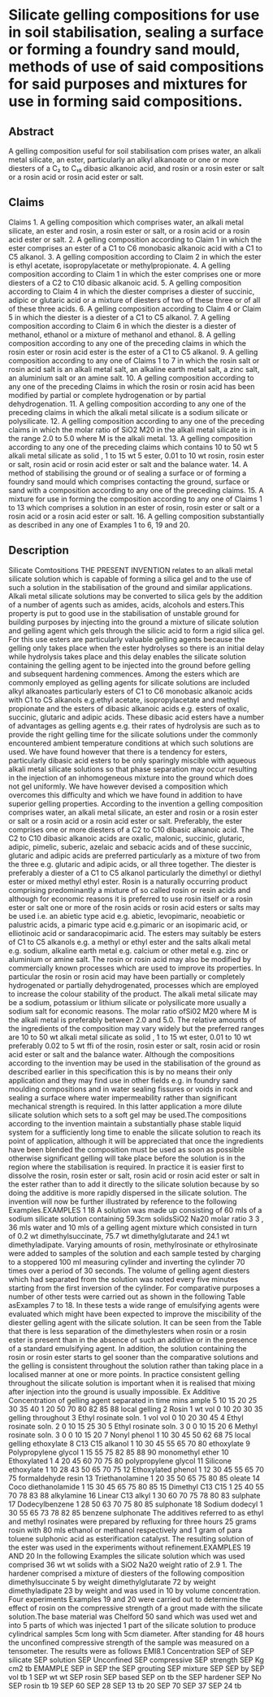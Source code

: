 # Silicate gelling compositions for use in soil stabilisation, sealing a surface or forming a foundry sand mould, methods of use of said compositions for said purposes and mixtures for use in forming said compositions.

## Abstract
A gelling composition useful for soil stabilisation com prises water, an alkali metal silicate, an ester, particularly an alkyl alkanoate or one or more diesters of a C₂ to C₁₀ dibasic alkanoic acid, and rosin or a rosin ester or salt or a rosin acid or rosin acid ester or salt.

## Claims
Claims 1. A gelling composition which comprises water, an alkali metal silicate, an ester and rosin, a rosin ester or salt, or a rosin acid or a rosin acid ester or salt. 2. A gelling composition according to Claim 1 in which the ester comprises an ester of a C1 to C6 monobasic alkanoic acid with a C1 to C5 alkanol. 3. A gelling composition according to Claim 2 in which the ester is ethyl acetate, isopropylacetate or methylpropionate. 4. A gelling composition according to Claim 1 in which the ester comprises one or more diesters of a C2 to C10 dibasic alkanoic acid. 5. A gelling composition according to Claim 4 in which the diester comprises a diester of succinic, adipic or glutaric acid or a mixture of diesters of two of these three or of all of these three acids. 6. A gelling composition according to Claim 4 or Claim 5 in which the diester is a diester of a C1 to C5 alkanol. 7. A gelling composition according to Claim 6 in which the diester is a diester of methanol, ethanol or a mixture of methanol and ethanol. 8. A gelling composition according to any one of the preceding claims in which the rosin ester or rosin acid ester is the ester of a C1 to C5 alkanol. 9. A gelling composition according to any one of Claims 1 to 7 in which the rosin salt or rosin acid salt is an alkali metal salt, an alkaline earth metal salt, a zinc salt, an aluminium salt or an amine salt. 10. A gelling composition according to any one of the preceding Claims in which the rosin or rosin acid has been modified by partial or complete hydrogenation or by partial dehydrogenation. 11. A gelling composition according to any one of the preceding claims in which the alkali metal silicate is a sodium silicate or polysilicate. 12. A gelling composition according to any one of the preceding claims in which the molar ratio of SiO2 M20 in the alkali metal silicate is in the range 2.0 to 5.0 where M is the alkali metal. 13. A gelling composition according to any one of the preceding claims which contains 10 to 50 wt 5 alkali metal silicate as solid , 1 to 15 wt 5 ester, 0.01 to 10 wt rosin, rosin ester or salt, rosin acid or rosin acid ester or salt and the balance water. 14. A method of stabilising the ground or of sealing a surface or of forming a foundry sand mould which comprises contacting the ground, surface or sand with a composition according to any one of the preceding claims. 15. A mixture for use in forming the composition according to any one of Claims 1 to 13 which comprises a solution in an ester of rosin, rosin ester or salt or a rosin acid or a rosin acid ester or salt. 16. A gelling composition substantially as described in any one of Examples 1 to 6, 19 and 20.

## Description
Silicate Comtositions THE PRESENT INVENTION relates to an alkali metal silicate solution which is capable of forming a silica gel and to the use of such a solution in the stabilisation of the ground and similar applications. Alkali metal silicate solutions may be converted to silica gels by the addition of a number of agents such as amides, acids, alcohols and esters.This property is put to good use in the stabilisation of unstable ground for building purposes by injecting into the ground a mixture of silicate solution and gelling agent which gels through the silicic acid to form a rigid silica gel. For this use esters are particularly valuable gelling agents because the gelling only takes place when the ester hydrolyses so there is an initial delay while hydrolysis takes place and this delay enables the silicate solution containing the gelling agent to be injected into the ground before gelling and subsequent hardening commences. Among the esters which are commonly employed as gelling agents for silicate solutions are included alkyl alkanoates particularly esters of C1 to C6 monobasic alkanoic acids with C1 to C5 alkanols e.g.ethyl acetate, isopropylacetate and methyl propionate and the esters of dibasic alkanoic acids e.g. esters of oxalic, succinic, glutaric and adipic acids. These dibasic acid esters have a number of advantages as gelling agents e.g. their rates of hydrolysis are such as to provide the right gelling time for the silicate solutions under the commonly encountered ambient temperature conditions at which such solutions are used. We have found however that there is a tendency for esters, particularly dibasic acid esters to be only sparingly miscible with aqueous alkali metal silicate solutions so that phase separation may occur resulting in the injection of an inhomogeneous mixture into the ground which does not gel uniformly. We have however devised a composition which overcomes this difficulty and which we have found in addition to have superior gelling properties. According to the invention a gelling composition comprises water, an alkali metal silicate, an ester and rosin or a rosin ester or salt or a rosin acid or a rosin acid ester or salt. Preferably, the ester comprises one or more diesters of a C2 to C10 dibasic alkanoic acid. The C2 to C10 dibasic alkanoic acids are oxalic, malonic, succinic, glutaric, adipic, pimelic, suberic, azelaic and sebacic acids and of these succinic, glutaric and adipic acids are preferred particularly as a mixture of two from the three e.g. glutaric and adipic acids, or all three together. The diester is preferably a diester of a C1 to C5 alkanol particularly the dimethyl or diethyl ester or mixed methyl ethyl ester. Rosin is a naturally occurring product comprising predominantly a mixture of so called rosin or resin acids and although for economic reasons it is preferred to use rosin itself or a rosin ester or salt one or more of the rosin acids or rosin acid esters or salts may be used i.e. an abietic type acid e.g. abietic, levopimaric, neoabietic or palustric acids, a pimaric type acid e.g.pimaric or an isopimaric acid, or elliotinoic acid or sandaracopimaric acid. The esters may suitably be esters of C1 to C5 alkanols e.g. a methyl or ethyl ester and the salts alkali metal e.g. sodium, alkaline earth metal e.g. calcium or other metal e.g. zinc or aluminium or amine salt. The rosin or rosin acid may also be modified by commercially known processes which are used to improve its properties. In particular the rosin or rosin acid may have been partially or completely hydrogenated or partially dehydrogenated, processes which are employed to increase the colour stability of the product. The alkali metal silicate may be a sodium, potassium or lithium silicate or polysilicate more usually a sodium salt for economic reasons. The molar ratio ofSi02 M20 where M is the alkali metal is preferably between 2.0 and 5.0. The relative amounts of the ingredients of the composition may vary widely but the preferred ranges are 10 to 50 wt alkali metal silicate as solid , 1 to 15 wt ester, 0.01 to 10 wt preferably 0.02 to 5 wt ffi of the rosin, rosin ester or salt, rosin acid or rosin acid ester or salt and the balance water. Although the compositions according to the invention may be used in the stabilisation of the ground as described earlier in this specification this is by no means their only application and they may find use in other fields e.g. in foundry sand moulding compositions and in water sealing fissures or voids in rock and sealing a surface where water impermeability rather than significant mechanical strength is required. In this latter application a more dilute silicate solution which sets to a soft gel may be used.The compositions according to the invention maintain a substantially phase stable liquid system for a sufficiently long time to enable the silicate solution to reach its point of application, although it will be appreciated that once the ingredients have been blended the composition must be used as soon as possible otherwise significant gelling will take place before the solution is in the region where the stabilisation is required. In practice it is easier first to dissolve the rosin, rosin ester or salt, rosin acid or rosin acid ester or salt in the ester rather than to add it directly to the silicate solution because by so doing the additive is more rapidly dispersed in the silicate solution. The invention will now be further illustrated by reference to the following Examples.EXAMPLES 1 18 A solution was made up consisting of 60 mls of a sodium silicate solution containing 59.3cm solidsSiO2 Na20 molar ratio 3 3 , 36 mls water and 10 mls of a gelling agent mixture which consisted in turn of 0.2 wt dimethylsuccinate, 75.7 wt dimethylglutarate and 24.1 wt dimethyladipate. Varying amounts of rosin, methylrosinate or ethylrosinate were added to samples of the solution and each sample tested by charging to a stoppered 100 ml measuring cylinder and inverting the cylinder 70 times over a period of 30 seconds. The volume of gelling agent diesters which had separated from the solution was noted every five minutes starting from the first inversion of the cylinder. For comparative purposes a number of other tests were carried out as shown in the following Table asExamples 7 to 18. In these tests a wide range of emulsifying agents were evaluated which might have been expected to improve the miscibility of the diester gelling agent with the silicate solution. It can be seen from the Table that there is less separation of the dimethylesters when rosin or a rosin ester is present than in the absence of such an additive or in the presence of a standard emulsifying agent. In addition, the solution containing the rosin or rosin ester starts to gel sooner than the comparative solutions and the gelling is consistent throughout the solution rather than taking place in a localised manner at one or more points. In practice consistent gelling throughout the silicate solution is important when it is realised that mixing after injection into the ground is usually impossible. Ex Additive Concentration of gelling agent separated in time mins ample 5 10 15 20 25 30 35 40 1 20 50 70 80 82 85 88 local gelling 2 Rosin 1 wt vol 0 10 20 30 35 gelling throughout 3 Ethyl rosinate soln. 1 vol vol 0 10 20 30 45 4 Ethyl rosinate soln. 2 0 10 15 25 30 5 Ethyl rosinate soln. 3 0 0 10 15 20 6 Methyl rosinate soln. 3 0 0 10 15 20 7 Nonyl phenol 1 10 30 45 50 62 68 75 local gelling ethoxylate 8 C13 C15 alkanol 1 10 30 45 55 65 70 80 ethoxylate 9 Polypropylene glycol 1 15 55 75 82 85 88 90 monomethyl ether 10 Ethoxylated 1 4 20 45 60 70 75 80 polypropylene glycol 11 Silicone ethoxylate 1 10 28 43 50 65 70 75 12 Ethoxylated phenol 1 12 30 45 55 65 70 75 formaldehyde resin 13 Triethanolamine 1 20 35 50 65 75 80 85 oleate 14 Coco diethanolamide 1 15 30 45 65 75 80 85 15 Dimethyl C13 C15 1 25 40 55 70 78 83 88 alkylamine 16 Linear C13 alkyl 1 30 60 70 75 78 80 83 sulphate 17 Dodecylbenzene 1 28 50 63 70 75 80 85 sulphonate 18 Sodium dodecyl 1 30 55 65 73 78 82 85 benzene sulphonate The additives referred to as ethyl and methyl rosinates were prepared by refluxing for three hours 25 grams rosin with 80 mls ethanol or methanol respectively and 1 gram of para toluene sulphonic acid as esterification catalyst. The resulting solution of the ester was used in the experiments without refinement.EXAMPLES 19 AND 20 In the following Examples the silicate solution which was used comprised 36 wt wt solids with a SiO2 Na20 weight ratio of 2.9 1. The hardener comprised a mixture of diesters of the following composition dimethylsuccinate 5 by weight dimethylglutarate 72 by weight dimethyladipate 23 by weight and was used in 10 by volume concentration. Four experiments Examples 19 and 20 were carried out to determine the effect of rosin on the compressive strength of a grout made with the silicate solution.The base material was Chelford 50 sand which was used wet and into 5 parts of which was injected 1 part of the silicate solution to produce cylindrical samples 5cm long with 5cm diameter. After standing for 48 hours the unconfined compressive strength of the sample was measured on a tensometer. The results were as follows EMI8.1 Concentration SEP of SEP silicate SEP solution SEP Unconfined SEP compressive SEP strength SEP Kg cm2 tb EMAMPLE SEP in SEP the SEP grouting SEP mixture SEP SEP by SEP vol tb 1 SEP wt wt SEP rosin SEP based SEP on tb the SEP hardener SEP No SEP rosin tb 19 SEP 60 SEP 28 SEP 13 tb 20 SEP 70 SEP 37 SEP 24 tb